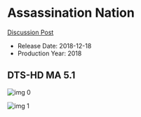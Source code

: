 # Assassination Nation

[Discussion Post](https://www.avsforum.com/threads/bass-eq-for-filtered-movies.2995212/post-57298726)

* Release Date: 2018-12-18
* Production Year: 2018

## DTS-HD MA 5.1

![img 0](https://i.imgur.com/4j1h81o.jpg)

![img 1](https://i.imgur.com/39lvo0f.jpg)

